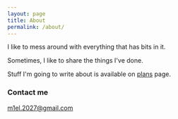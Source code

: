 ```yaml
---
layout: page
title: About
permalink: /about/
---
```


I like to mess around with everything that has bits in it.

Sometimes, I like to share the things I've done.

Stuff I'm going to write about is available on [plans](/plans) page.



### Contact me

[m1el.2027@gmail.com](mailto:m1el.2027@gmail.com)
